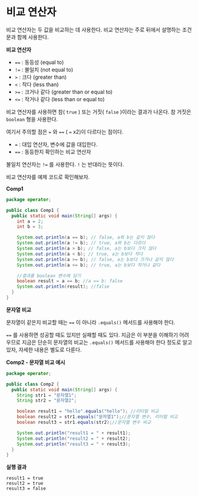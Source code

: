 # 비교 연산자
비교 연산자는 두 값을 비교하는 데 사용한다. 비교 연산자는 주로 뒤에서 설명하는 조건문과 함께 사용한다.

**비교 연산자**
- `==` : 동등성 (equal to)
- `!=` : 불일치 (not equal to)
- `>` : 크다 (greater than)
- `<` : 작다 (less than)
- `>=` : 크거나 같다 (greater than or equal to)
- `<=` : 작거나 같다 (less than or equal to)

비교 연산자를 사용하면 참( `true` ) 또는 거짓( `false` )이라는 결과가 나온다. 참 거짓은 `boolean` 형을 사용한다.

여기서 주의할 점은 `=` 와 `==` ( `=` x2)이 다르다는 점이다.
- `=` : 대입 연산자, 변수에 값을 대입한다.
- `==` : 동등한지 확인하는 비교 연산자

불일치 연산자는 `!=` 를 사용한다. `!` 는 반대라는 뜻이다.

비교 연산자를 예제 코드로 확인해보자.

**Comp1**
```java
package operator;

public class Comp1 {
  public static void main(String[] args) {
    int a = 2;
    int b = 3;

    System.out.println(a == b); // false, a와 b는 같지 않다 
    System.out.println(a != b); // true, a와 b는 다르다
    System.out.println(a > b); // false, a는 b보다 크지 않다
    System.out.println(a < b); // true, a는 b보다 작다
    System.out.println(a >= b); // false, a는 b보다 크거나 같지 않다
    System.out.println(a <= b); // true, a는 b보다 작거나 같다

    //결과를 boolean 변수에 담기
    boolean result = a == b; //a == b: false
    System.out.println(result); //false
  }
}
```

**문자열 비교**

문자열이 같은지 비교할 때는 `==` 이 아니라 `.equals()` 메서드를 사용해야 한다.

`==` 를 사용하면 성공할 때도 있지만 실패할 때도 있다. 지금은 이 부분을 이해하기 어려우므로 지금은 단순히 문자열의 비교는 `.equals()` 메서드를 사용해야 한다 정도로 알고 있자, 자세한 내용은 별도로 다룬다.

**Comp2 - 문자열 비교 예시**
```java
package operator;

public class Comp2 {
  public static void main(String[] args) {
    String str1 = "문자열1";
    String str2 = "문자열2";

    boolean result1 = "hello".equals("hello"); //리터럴 비교
    boolean result2 = str1.equals("문자열1");//문자열 변수, 리터럴 비교
    boolean result3 = str1.equals(str2);//문자열 변수 비교

    System.out.println("result1 = " + result1);
    System.out.println("result2 = " + result2);
    System.out.println("result3 = " + result3);
  }
}
```
**실행 결과**
```
result1 = true
result2 = true
result3 = false
```
